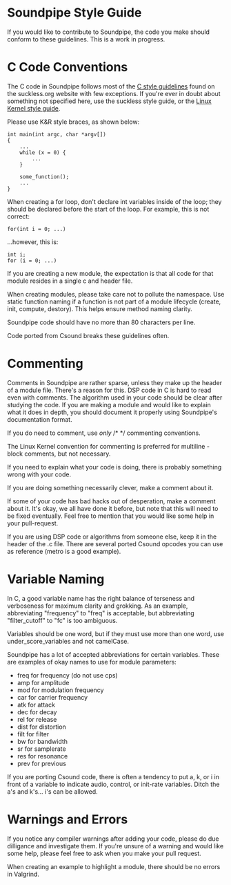Soundpipe Style Guide
=====================

If you would like to contribute to Soundpipe, the code you make should conform
to these guidelines. This is a work in progress.

# C Code Conventions

The C code in Soundpipe follows most of the [C style 
guidelines](http://suckless.org/coding_style) found on the
suckless.org website with few exceptions. If you're ever in doubt about 
something not specified here, use the suckless style guide, or the [Linux 
Kernel style guide](https://www.kernel.org/doc/Documentation/CodingStyle).

Please use K&R style braces, as shown below:

```
int main(int argc, char *argv[])
{
	...
	while (x = 0) {
		...
	}

	some_function();
	...
}
```

When creating a for loop, don't declare int variables inside of 
the loop; they should be declared before the start of the loop. 
For example, this is not correct: 

`for(int i = 0; ...)`

...however, this is: 
```
int i;
for (i = 0; ...)
```

If you are creating a new module, the expectation is that all code for that
module resides in a single c and header file.

When creating modules, please take care not to pollute the
namespace. Use static function naming if a function is not 
part of a module lifecycle (create, init, compute, destory).
This helps ensure method naming clarity. 


Soundpipe code should have no more than 80 characters per line. 

Code ported from Csound breaks these guidelines often. 

# Commenting

Comments in Soundpipe are rather sparse, unless they make up the header of a 
module file. 
There's a reason for this. DSP code in C is hard to read even with comments. 
The algorithm
used in your code should be clear after studying the code. If you are making a 
module and 
would like to explain what it does in depth, you should document it properly 
using Soundpipe's
documentation format.

If you do need to comment, use *only* /\* \*/ commenting conventions.

The Linux Kernel convention for commenting is preferred for multiline - block 
comments, but not necessary.

If you need to explain what your code is doing, there is probably something 
wrong with your code.

If you are doing something necessarily clever, make a comment about it.

If some of your code has bad hacks out of desperation, make a comment about it. 
It's okay,
we all have done it before, but note that this will need to be fixed 
eventually. Feel free to mention
that you would like some help in your pull-request.

If you are using DSP code or algorithms from someone else, keep it in the 
header of the .c file. 
There are several ported Csound opcodes you can use as reference (metro is a 
good example).


# Variable Naming

In C, a good variable name has the right balance of terseness and verboseness 
for maximum clarity and grokking. As an example, abbreviating "frequency" 
to "freq" is acceptable, but abbreviating "filter_cutoff" to "fc" is too ambiguous. 


Variables should be one word, but if they must use more than one word, 
use under\_score\_variables and not camelCase.

Soundpipe has a lot of accepted abbreviations for certain variables. These are 
examples of okay names to use for module parameters:

- freq for frequency (do not use cps)
- amp for amplitude
- mod for modulation frequency
- car for carrier frequency
- atk for attack
- dec for decay
- rel for release
- dist for distortion
- filt for filter
- bw for bandwidth
- sr for samplerate
- res for resonance
- prev for previous

If you are porting Csound code, there is often a tendency to put a, k, or i in 
front
of a variable to indicate audio, control, or init-rate variables. Ditch the a's 
and k's...
i's can be allowed.

# Warnings and Errors

If you notice any compiler warnings after adding your code, please 
do due dilligance and investigate them. If you're unsure of a 
warning and would like some help, please feel free to ask when you
make your pull request. 

When creating an example to highlight a module, there should be
no errors in Valgrind.
 
